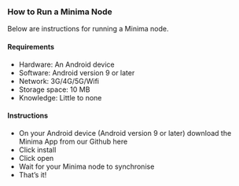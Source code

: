 ### How to Run a Minima Node

Below are instructions for running a Minima node.

#### Requirements

+ Hardware: An Android device
+ Software: Android version 9 or later
+ Network: 3G/4G/5G/Wifi
+ Storage space: 10 MB
+ Knowledge: Little to none

#### Instructions

+ On your Android device (Android version 9 or later) download the Minima App from our Github here
+ Click install
+ Click open
+ Wait for your Minima node to synchronise
+ That’s it!
